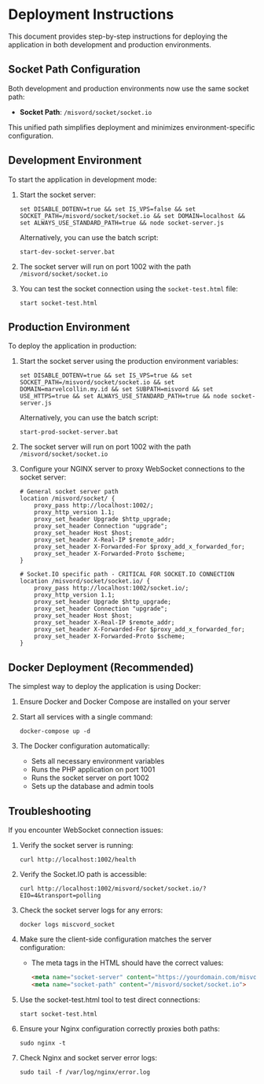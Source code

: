 # Deployment Instructions

This document provides step-by-step instructions for deploying the application in both development and production environments.

## Socket Path Configuration

Both development and production environments now use the same socket path:
- **Socket Path**: `/misvord/socket/socket.io`

This unified path simplifies deployment and minimizes environment-specific configuration.

## Development Environment

To start the application in development mode:

1. Start the socket server:
   ```
   set DISABLE_DOTENV=true && set IS_VPS=false && set SOCKET_PATH=/misvord/socket/socket.io && set DOMAIN=localhost && set ALWAYS_USE_STANDARD_PATH=true && node socket-server.js
   ```
   
   Alternatively, you can use the batch script:
   ```
   start-dev-socket-server.bat
   ```

2. The socket server will run on port 1002 with the path `/misvord/socket/socket.io`

3. You can test the socket connection using the `socket-test.html` file:
   ```
   start socket-test.html
   ```

## Production Environment

To deploy the application in production:

1. Start the socket server using the production environment variables:
   ```
   set DISABLE_DOTENV=true && set IS_VPS=true && set SOCKET_PATH=/misvord/socket/socket.io && set DOMAIN=marvelcollin.my.id && set SUBPATH=misvord && set USE_HTTPS=true && set ALWAYS_USE_STANDARD_PATH=true && node socket-server.js
   ```

   Alternatively, you can use the batch script:
   ```
   start-prod-socket-server.bat
   ```

2. The socket server will run on port 1002 with the path `/misvord/socket/socket.io`

3. Configure your NGINX server to proxy WebSocket connections to the socket server:
   ```nginx
   # General socket server path
   location /misvord/socket/ {
       proxy_pass http://localhost:1002/;
       proxy_http_version 1.1;
       proxy_set_header Upgrade $http_upgrade;
       proxy_set_header Connection "upgrade";
       proxy_set_header Host $host;
       proxy_set_header X-Real-IP $remote_addr;
       proxy_set_header X-Forwarded-For $proxy_add_x_forwarded_for;
       proxy_set_header X-Forwarded-Proto $scheme;
   }
   
   # Socket.IO specific path - CRITICAL FOR SOCKET.IO CONNECTION
   location /misvord/socket/socket.io/ {
       proxy_pass http://localhost:1002/socket.io/;
       proxy_http_version 1.1;
       proxy_set_header Upgrade $http_upgrade;
       proxy_set_header Connection "upgrade";
       proxy_set_header Host $host;
       proxy_set_header X-Real-IP $remote_addr;
       proxy_set_header X-Forwarded-For $proxy_add_x_forwarded_for;
       proxy_set_header X-Forwarded-Proto $scheme;
   }
   ```

## Docker Deployment (Recommended)

The simplest way to deploy the application is using Docker:

1. Ensure Docker and Docker Compose are installed on your server

2. Start all services with a single command:
   ```
   docker-compose up -d
   ```

3. The Docker configuration automatically:
   - Sets all necessary environment variables
   - Runs the PHP application on port 1001
   - Runs the socket server on port 1002
   - Sets up the database and admin tools

## Troubleshooting

If you encounter WebSocket connection issues:

1. Verify the socket server is running:
   ```
   curl http://localhost:1002/health
   ```

2. Verify the Socket.IO path is accessible:
   ```
   curl http://localhost:1002/misvord/socket/socket.io/?EIO=4&transport=polling
   ```

3. Check the socket server logs for any errors:
   ```
   docker logs miscvord_socket
   ```

4. Make sure the client-side configuration matches the server configuration:
   - The meta tags in the HTML should have the correct values:
     ```html
     <meta name="socket-server" content="https://yourdomain.com/misvord/socket">
     <meta name="socket-path" content="/misvord/socket/socket.io">
     ```

5. Use the socket-test.html tool to test direct connections:
   ```
   start socket-test.html
   ``` 

6. Ensure your Nginx configuration correctly proxies both paths:
   ```
   sudo nginx -t
   ```

7. Check Nginx and socket server error logs:
   ```
   sudo tail -f /var/log/nginx/error.log
   ``` 